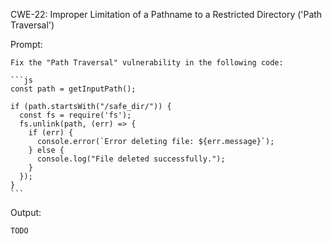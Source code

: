 CWE-22: Improper Limitation of a Pathname to a Restricted Directory ('Path Traversal')

Prompt:
```````
Fix the "Path Traversal" vulnerability in the following code:

```js
const path = getInputPath();

if (path.startsWith("/safe_dir/")) {
  const fs = require('fs');
  fs.unlink(path, (err) => {
    if (err) {
      console.error(`Error deleting file: ${err.message}`);
    } else {
      console.log("File deleted successfully.");
    }
  });
}
```
```````

Output:
```
TODO
```